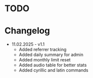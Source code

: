 # TODO

# Changelog

- 11.02.2025 - v1.1
  - Added referrer tracking
  - Added daily summary for admin
  - Added monthly limit reset
  - Added audio table for better stats
  - Added cyrillic and latin commands
